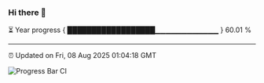 ### Hi there 👋

⏳ Year progress { ██████████████████▁▁▁▁▁▁▁▁▁▁▁▁ } 60.01 %

---

⏰ Updated on Fri, 08 Aug 2025 01:04:18 GMT

![Progress Bar CI](https://github.com/Shyam-Makwana/GitHub-Actions-Demo/workflows/Progress%20Bar%20CI/badge.svg)
